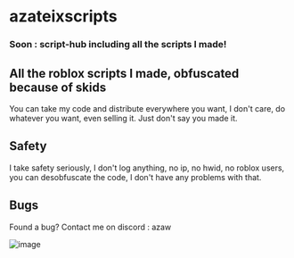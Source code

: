 # azateixscripts
### Soon : script-hub including all the scripts I made!

## All the roblox scripts I made, obfuscated because of skids
You can take my code and distribute everywhere you want, I don't care, do whatever you want, even selling it.
Just don't say you made it.

## Safety
I take safety seriously, I don't log anything, no ip, no hwid, no roblox users, you can desobfuscate the code, I don't have any problems with that.

## Bugs
Found a bug? Contact me on discord : azaw

![image](https://github.com/Azateix/azateixscripts/assets/86782048/06255d50-e5d0-472c-a163-4ff1ac9be44c)
